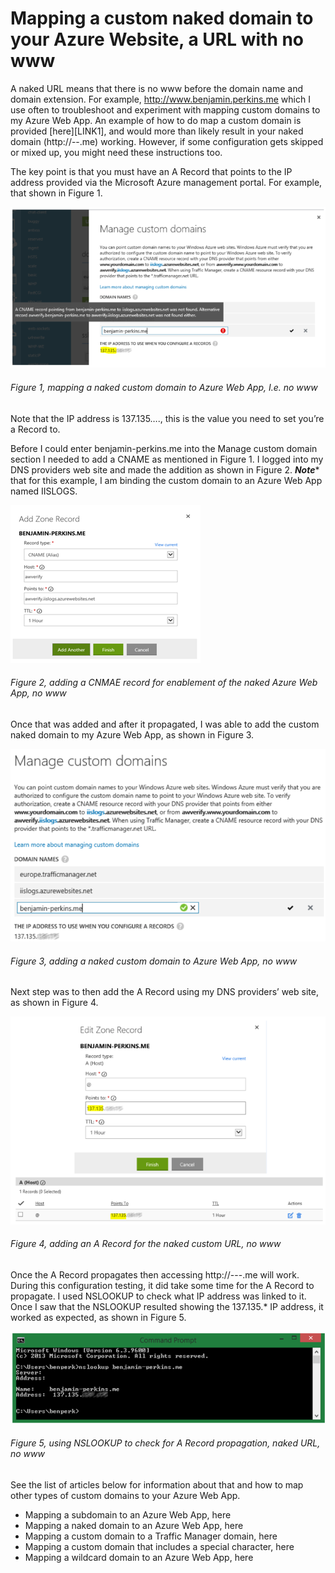 # Mapping a custom naked domain to your Azure Website, a URL with no www

A naked URL means that there is no www before the domain name and domain extension.  For example, http://www.benjamin.perkins.me which I use often to troubleshoot and experiment with mapping custom domains to my Azure Web App.  An example of how to do map a custom domain is provided [here][LINK1], and would more than likely result in your naked domain (http://--.me) working.  However, if some configuration gets skipped or mixed up, you might need these instructions too.

The key point is that you must have an A Record that points to the IP address provided via the Microsoft Azure management portal.  For example, that shown in Figure 1.

![mapping a naked custom domain to Azure Web App, I.e. no www][FIGURE1]
###### Figure 1, mapping a naked custom domain to Azure Web App, I.e. no www

Note that the IP address is 137.135…., this is the value you need to set you’re a Record to.

Before I could enter benjamin-perkins.me into the Manage custom domain section I needed to add a CNAME as mentioned in Figure 1.  I logged into my DNS providers web site and made the addition as shown in Figure 2.  ***Note**** that for this example, I am binding the custom domain to an Azure Web App named IISLOGS.

![adding a CNMAE record for enablement of the naked Azure Web App, no www][FIGURE2]
###### Figure 2, adding a CNMAE record for enablement of the naked Azure Web App, no www

Once that was added and after it propagated, I was able to add the custom naked domain to my Azure Web App, as shown in Figure 3.

![adding a naked custom domain to Azure Web App, no www][FIGURE3]
###### Figure 3, adding a naked custom domain to Azure Web App, no www

Next step was to then add the A Record using my DNS providers’ web site, as shown in Figure 4.

![adding an A Record for the naked custom URL, no www][FIGURE4]
###### Figure 4, adding an A Record for the naked custom URL, no www

Once the A Record propagates then accessing http://---.me will work.  During this configuration testing, it did take some time for the A Record to propagate.  I used NSLOOKUP to check what IP address was linked to it.  Once I saw that the NSLOOKUP resulted showing the 137.135.* IP address, it worked as expected, as shown in Figure 5. 

![using NSLOOKUP to check for A Record propagation, naked URL, no www][FIGURE5]
###### Figure 5, using NSLOOKUP to check for A Record propagation, naked URL, no www

See the list of articles below for information about that and how to map other types of custom domains to your Azure Web App.

+ Mapping a subdomain to an Azure Web App, here
+ Mapping a naked domain to an Azure Web App, here
+ Mapping a custom domain to a Traffic Manager domain, here
+ Mapping a custom domain that includes a special character, here
+ Mapping a wildcard domain to an Azure Web App, here

[FIGURE1]: ../images/2014/waws-0016.png "Figure 1, mapping a naked custom domain to Azure Web App, I.e. no www"
[FIGURE2]: ../images/2014/waws-0017.png "Figure 2, adding a CNMAE record for enablement of the naked Azure Web App, no www"
[FIGURE3]: ../images/2014/waws-0018.png "Figure 3, adding a naked custom domain to Azure Web App, no www"
[FIGURE4]: ../images/2014/waws-0019.png "Figure 4, adding an A Record for the naked custom URL, no www"
[FIGURE5]: ../images/2014/waws-0020.png "Figure 5, using NSLOOKUP to check for A Record propagation, naked URL, no www"

[LINK]: http://blogs.msdn.com/b/waws/archive/2014/01/22/three-easy-steps-to-add-a-custom-domain-to-a-waws-site.aspx

